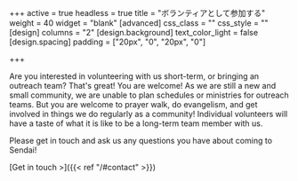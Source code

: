 +++
active = true
headless = true
title = "ボランティアとして参加する"
weight = 40
widget = "blank"
[advanced]
css_class = ""
css_style = ""
[design]
columns = "2"
[design.background]
text_color_light = false
[design.spacing]
padding = ["20px", "0", "20px", "0"]

+++

Are you interested in volunteering with us short-term, or bringing an outreach team? That's great! You are welcome! As we are still a new and small community, we are unable to plan schedules or ministries for outreach teams. But you are welcome to prayer walk, do evangelism, and get involved in things we do regularly as a community! Individual volunteers will have a taste of what it is like to be a long-term team member with us.

Please get in touch and ask us any questions you have about coming to Sendai!

[Get in touch >]({{< ref "/#contact" >}})
